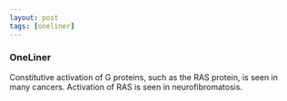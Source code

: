 ```yaml
---
layout: post
tags: [oneliner]
---
```



### OneLiner

Constitutive activation of G proteins, such as the RAS protein, is seen in many cancers. Activation of RAS is seen in neurofibromatosis.

